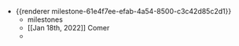 - {{renderer milestone-61e4f7ee-efab-4a54-8500-c3c42d85c2d1}}
	- milestones
	- [[Jan 18th, 2022]] Comer
	-